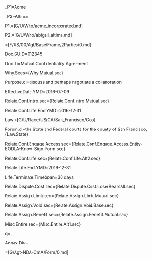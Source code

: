 _P1=Acme

_P2=Altima

P1.=[G/U/Who/acme_incorporated.md]

P2.=[G/U/Who/abigail_altima.md]

=[F/US/00/Agt/Base/Frame/2Parties/0.md]

Doc.GUID=012345

Doc.Ti=Mutual Confidentiality Agreement

Why.Secs={Why.Mutual.sec}

Purpose.cl=discuss and perhaps negotiate a collaboration

EffectiveDate.YMD=2016-07-09

Relate.Conf.Intro.sec={Relate.Conf.Intro.Mutual.sec}

Relate.Conf.Life.End.YMD=2016-12-31

Law.=[G/U/Place/US/CA/San_Francisco/Geo]

Forum.cl=the State and Federal courts for the county of San Francisco, {Law.State}

Relate.Conf.Engage.Access.sec={Relate.Conf.Engage.Access.Entity-EODLA-Know-Sign-Form.sec}

Relate.Conf.Life.sec={Relate.Conf.Life.Alt2.sec}

Relate.Life.End.YMD=2019-12-31

Life.Terminate.TimeSpan=30 days

Relate.Dispute.Cost.sec={Relate.Dispute.Cost.LoserBearsAll.sec}

Relate.Assign.Limit.sec={Relate.Assign.Limit.Mutual.sec}

Relate.Assign.Void.sec={Relate.Assign.Void.Base.sec}

Relate.Assign.Benefit.sec={Relate.Assign.Benefit.Mutual.sec}

Misc.Entire.sec={Misc.Entire.Alt1.sec}

q=,

Annex.Div=</i>

=[G/Agt-NDA-CmA/Form/0.md]